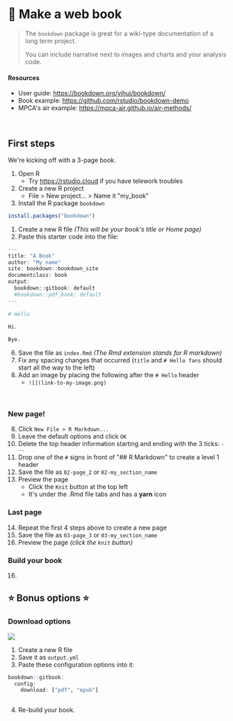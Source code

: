 # :book: Make a web book 

> The `bookdown` package is great for a wiki-type documentation of a long term project.
>
> You can include narrative next to images and charts and your analysis code.

#### Resources

- User guide: https://bookdown.org/yihui/bookdown/
- Book example: https://github.com/rstudio/bookdown-demo
- MPCA's air example: https://mpca-air.github.io/air-methods/  

<br>

## First steps

We're kicking off with a 3-page book. 

1. Open R
    - Try https://rstudio.cloud if you have telework troubles
1. Create a new R project
    - File > New project... > Name it "my_book"
1. Install the R package `bookdown`

```r
install.packages("bookdown")
```

1. Create a new R file _(This will be your book's title or Home page)_
1. Paste this starter code into the file:

```r
---
title: "A Book"
author: "My name"
site: bookdown::bookdown_site
documentclass: book
output:
  bookdown::gitbook: default
  #bookdown::pdf_book: default
---
  
# Hello
  
Hi.

Bye.

```

6. Save the file as `index.Rmd` _(The Rmd extension stands for R markdown)_
6. Fix any spacing changes that occurred (`title` and `# Hello fans` should start all the way to the left)
6. Add an image by placing the following after the `# Hello` header
    - `![](link-to-my-image.png)`

<br>

### New page!

8. Click `New File > R Markdown...`
8. Leave the default options and click `OK`
8. Delete the top header information starting and ending with the 3 ticks: `---`
8. Drop one of the `#` signs in front of "## R Markdown" to create a level 1 header
8. Save the file as `02-page_2` or `02-my_section_name`
8. Preview the page
    - Click the `Knit` button at the top left
    - It's under the .Rmd file tabs and has a __yarn__ icon

### Last page

14. Repeat the first 4 steps above to create a new page
14. Save the file as `03-page_3` or `03-my_section_name`
14. Preview the page _(click the `knit` button)_

### Build your book

16. 

## :star: Bonus options :star:

### Download options

![](https://bookdown.org/yihui/bookdown/images/gitbook.png)

1. Create a new R file
1. Save it as `output.yml`
1. Paste these configuration options into it:

```r
bookdown::gitbook:
  config:
    download: ["pdf", "epub"]
 
```
4. Re-build your book.

